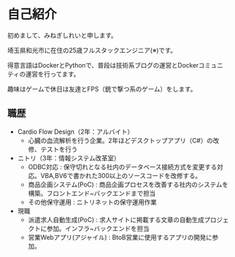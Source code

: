 

# 自己紹介

初めまして、みねぎしれいと申します。

埼玉県和光市に在住の25歳フルスタックエンジニア(※)です。

得意言語はDockerとPythonで、普段は技術系ブログの運営とDockerコミュニティの運営を行ってます。

趣味はゲームで休日は友達とFPS（銃で撃つ系のゲーム）をします。

## 職歴

- Cardio Flow Design（2年：アルバイト）
  - 心臓の血流解析を行う企業。2年ほどデスクトップアプリ（C#）の改修、テストを行う
- ニトリ（3年：情報システム改革室）
  - ODBC対応 : 保守切れとなる社内のデータベース接続方式を変更する対応。VBA,BV6で書かれた300以上のソースコードを改修する。
  - 商品企画システム(PoC) : 商品企画プロセスを改善する社内のシステムを構築。フロントエンド~バックエンドまで担当
  - その他保守運用 : ニトリネットの保守運用作業
- 現職
  - 派遣求人自動生成(PoC) : 求人サイトに掲載する文章の自動生成プロジェクトに参加。インフラ~バックエンドを担当
  - 営業Webアプリ(アジャイル) : BtoB営業に使用するアプリの開発に参加。



